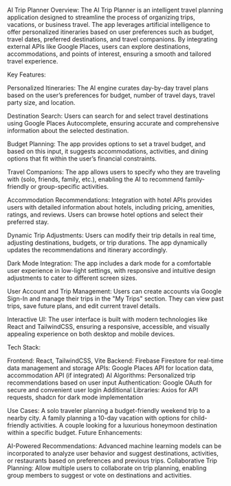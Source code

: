 AI Trip Planner
Overview: The AI Trip Planner is an intelligent travel planning application designed to streamline the process of organizing trips, vacations, or business travel. The app leverages artificial intelligence to offer personalized itineraries based on user preferences such as budget, travel dates, preferred destinations, and travel companions. By integrating external APIs like Google Places, users can explore destinations, accommodations, and points of interest, ensuring a smooth and tailored travel experience.

Key Features:

Personalized Itineraries: The AI engine curates day-by-day travel plans based on the user’s preferences for budget, number of travel days, travel party size, and location.

Destination Search: Users can search for and select travel destinations using Google Places Autocomplete, ensuring accurate and comprehensive information about the selected destination.

Budget Planning: The app provides options to set a travel budget, and based on this input, it suggests accommodations, activities, and dining options that fit within the user’s financial constraints.

Travel Companions: The app allows users to specify who they are traveling with (solo, friends, family, etc.), enabling the AI to recommend family-friendly or group-specific activities.

Accommodation Recommendations: Integration with hotel APIs provides users with detailed information about hotels, including pricing, amenities, ratings, and reviews. Users can browse hotel options and select their preferred stay.

Dynamic Trip Adjustments: Users can modify their trip details in real time, adjusting destinations, budgets, or trip durations. The app dynamically updates the recommendations and itinerary accordingly.

Dark Mode Integration: The app includes a dark mode for a comfortable user experience in low-light settings, with responsive and intuitive design adjustments to cater to different screen sizes.

User Account and Trip Management: Users can create accounts via Google Sign-In and manage their trips in the "My Trips" section. They can view past trips, save future plans, and edit current travel details.

Interactive UI: The user interface is built with modern technologies like React and TailwindCSS, ensuring a responsive, accessible, and visually appealing experience on both desktop and mobile devices.

Tech Stack:

Frontend: React, TailwindCSS, Vite
Backend: Firebase Firestore for real-time data management and storage
APIs: Google Places API for location data, accommodation API (if integrated)
AI Algorithms: Personalized trip recommendations based on user input
Authentication: Google OAuth for secure and convenient user login
Additional Libraries: Axios for API requests, shadcn for dark mode implementation

Use Cases:
A solo traveler planning a budget-friendly weekend trip to a nearby city.
A family planning a 10-day vacation with options for child-friendly activities.
A couple looking for a luxurious honeymoon destination within a specific budget.
Future Enhancements:

AI-Powered Recommendations: Advanced machine learning models can be incorporated to analyze user behavior and suggest destinations, activities, or restaurants based on preferences and previous trips.
Collaborative Trip Planning: Allow multiple users to collaborate on trip planning, enabling group members to suggest or vote on destinations and activities.
